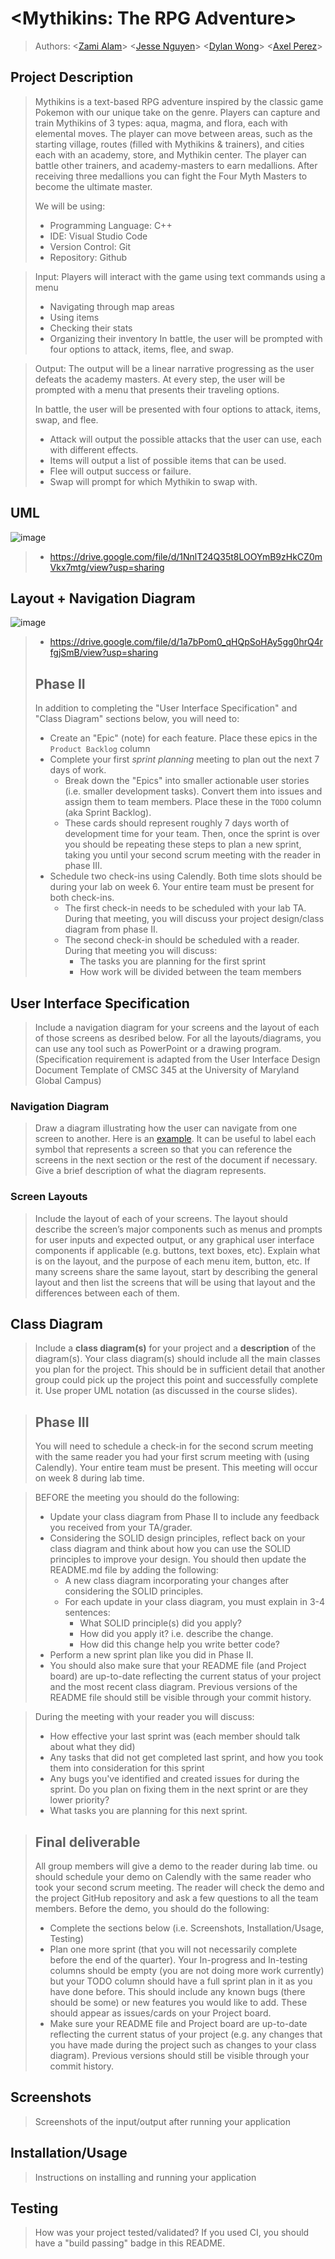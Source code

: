 # \<Mythikins: The RPG Adventure\>
 
 > Authors: \<[Zami Alam](https://github.com/zalam007)\>
 > \<[Jesse Nguyen](https://github.com/madjick1)\>
 > \<[Dylan Wong](https://github.com/dylanwong6605)\>
 > \<[Axel Perez](https://github.com/AxelPere)\>
 >
## Project Description
 > Mythikins is a text-based RPG adventure inspired by the classic game Pokemon with our unique take on the genre. Players can capture and train Mythikins of 3 types: aqua, magma, and flora, each with elemental moves. The player can move between areas, such as the starting 
 village, routes (filled with Mythikins & trainers), and cities each with an academy, store, and Mythikin center. The player can battle other 
 trainers, and academy-masters to earn medallions. After receiving three medallions you can fight the Four Myth Masters to become the ultimate 
 master.
 >
 > 
 >  We will be using: 
 > * Programming Language: C++ 
 > * IDE: Visual Studio Code
 > * Version Control: Git
 > * Repository: Github

 > Input: Players will interact with the game using text commands using a menu
 > * Navigating through map areas 
 > * Using items
 > * Checking their stats
 > * Organizing their inventory
 > In battle, the user will be prompted with four options to attack, items, flee, and swap.

 > Output:  The output will be a linear narrative progressing as the user defeats the academy masters. At every step, the user will be prompted with a menu that presents their traveling options.
>
> In battle, the user will be presented with four options to attack, items, swap, and flee.
 > * Attack will output the possible attacks that the user can use, each with different effects.
 > * Items will output a list of possible items that can be used.
 > * Flee will output success or failure.
 > * Swap will prompt for which Mythikin to swap with.

 ## UML
 ![image](https://github.com/cs100/final-project-zalam007-apere594-jnguy887-dwong133/assets/146377680/787f08d1-a923-4720-80d4-e2853e19361b)
 > * https://drive.google.com/file/d/1NnlT24Q35t8LOOYmB9zHkCZ0mVkx7mtg/view?usp=sharing

 ## Layout + Navigation Diagram
![image](https://github.com/cs100/final-project-zalam007-apere594-jnguy887-dwong133/assets/146377680/3b584628-510a-4e18-966a-ce61cabd387f)
 > * https://drive.google.com/file/d/1a7bPom0_qHQpSoHAy5gg0hrQ4rfgjSmB/view?usp=sharing
 >
 > ## Phase II
 > In addition to completing the "User Interface Specification" and "Class Diagram" sections below, you will need to:
 > * Create an "Epic" (note) for each feature. Place these epics in the `Product Backlog` column
 > * Complete your first *sprint planning* meeting to plan out the next 7 days of work.
 >   * Break down the "Epics" into smaller actionable user stories (i.e. smaller development tasks). Convert them into issues and assign them to team members. Place these in the `TODO` column (aka Sprint Backlog).
 >   * These cards should represent roughly 7 days worth of development time for your team. Then, once the sprint is over you should be repeating these steps to plan a new sprint, taking you until your second scrum meeting with the reader in phase III.
 > * Schedule two check-ins using Calendly. Both time slots should be during your lab on week 6. Your entire team must be present for both check-ins.
 >   * The first check-in needs to be scheduled with your lab TA. During that meeting, you will discuss your project design/class diagram from phase II.
 >   * The second check-in should be scheduled with a reader. During that meeting you will discuss:
 >     * The tasks you are planning for the first sprint
 >     * How work will be divided between the team members
## User Interface Specification
 > Include a navigation diagram for your screens and the layout of each of those screens as desribed below. For all the layouts/diagrams, you can use any tool such as PowerPoint or a drawing program. (Specification requirement is adapted from the User Interface Design Document Template of CMSC 345 at the University of Maryland Global Campus)

### Navigation Diagram
> Draw a diagram illustrating how the user can navigate from one screen to another. Here is an [example](https://creately.com/diagram/example/ikfqudv82/user-navigation-diagram-classic?r=v). It can be useful to label each symbol that represents a screen so that you can reference the screens in the next section or the rest of the document if necessary. Give a brief description of what the diagram represents.

### Screen Layouts
> Include the layout of each of your screens. The layout should describe the screen’s major components such as menus and prompts for user inputs and expected output, or any graphical user interface components if applicable (e.g. buttons, text boxes, etc). Explain what is on the layout, and the purpose of each menu item, button, etc. If many screens share the same layout, start by describing the general layout and then list the screens that will be using that layout and the differences between each of them.

## Class Diagram
 > Include a **class diagram(s)** for your project and a **description** of the diagram(s). Your class diagram(s) should include all the main classes you plan for the project. This should be in sufficient detail that another group could pick up the project this point and successfully complete it. Use proper UML notation (as discussed in the course slides).
 
 > ## Phase III
 > You will need to schedule a check-in for the second scrum meeting with the same reader you had your first scrum meeting with (using Calendly). Your entire team must be present. This meeting will occur on week 8 during lab time.
 
 > BEFORE the meeting you should do the following:
 > * Update your class diagram from Phase II to include any feedback you received from your TA/grader.
 > * Considering the SOLID design principles, reflect back on your class diagram and think about how you can use the SOLID principles to improve your design. You should then update the README.md file by adding the following:
 >   * A new class diagram incorporating your changes after considering the SOLID principles.
 >   * For each update in your class diagram, you must explain in 3-4 sentences:
 >     * What SOLID principle(s) did you apply?
 >     * How did you apply it? i.e. describe the change.
 >     * How did this change help you write better code?
 > * Perform a new sprint plan like you did in Phase II.
 > * You should also make sure that your README file (and Project board) are up-to-date reflecting the current status of your project and the most recent class diagram. Previous versions of the README file should still be visible through your commit history.
 
> During the meeting with your reader you will discuss: 
 > * How effective your last sprint was (each member should talk about what they did)
 > * Any tasks that did not get completed last sprint, and how you took them into consideration for this sprint
 > * Any bugs you've identified and created issues for during the sprint. Do you plan on fixing them in the next sprint or are they lower priority?
 > * What tasks you are planning for this next sprint.

 
 > ## Final deliverable
 > All group members will give a demo to the reader during lab time. ou should schedule your demo on Calendly with the same reader who took your second scrum meeting. The reader will check the demo and the project GitHub repository and ask a few questions to all the team members. 
 > Before the demo, you should do the following:
 > * Complete the sections below (i.e. Screenshots, Installation/Usage, Testing)
 > * Plan one more sprint (that you will not necessarily complete before the end of the quarter). Your In-progress and In-testing columns should be empty (you are not doing more work currently) but your TODO column should have a full sprint plan in it as you have done before. This should include any known bugs (there should be some) or new features you would like to add. These should appear as issues/cards on your Project board.
 > * Make sure your README file and Project board are up-to-date reflecting the current status of your project (e.g. any changes that you have made during the project such as changes to your class diagram). Previous versions should still be visible through your commit history. 
 
 ## Screenshots
 > Screenshots of the input/output after running your application
 ## Installation/Usage
 > Instructions on installing and running your application
 ## Testing
 > How was your project tested/validated? If you used CI, you should have a "build passing" badge in this README.
 
